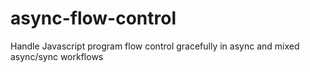 # async-flow-control
Handle Javascript program flow control gracefully in async and mixed async/sync workflows
